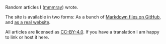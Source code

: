 Random articles I ([mmmray](https://github.com/mmmray)) wrote.

The site is available in two forms: As a bunch of [Markdown files on GitHub](https://github.com/mmmray/wall-documents), and [as a real website](https://mmmray.github.io/wall-documents/).

All articles are licensed as
[CC-BY-4.0](https://creativecommons.org/licenses/by/4.0/deed.en). If you have a
translation I am happy to link or host it here.
